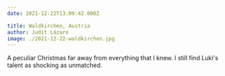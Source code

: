 ```yaml
---
date: 2021-12-22T13:09:42.000Z

title: Waldkirchen, Austria
author: Judit Lázaro
image: ./2021-12-22-waldkirchen.jpg
---
```


A peculiar Christmas far away from everything that I knew. I still find Luki's talent as shocking as unmatched.
